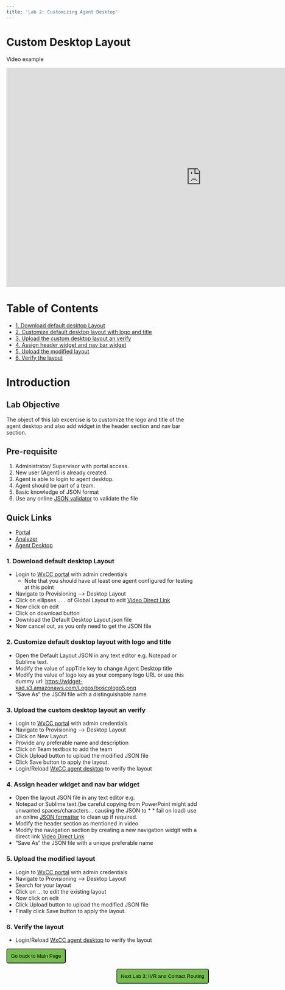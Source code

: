 ```yaml
---
title: 'Lab 2: Customizing Agent Desktop'
---
```


# Custom Desktop Layout

Video example

<iframe width="1024" height="576" src="https://www.youtube-nocookie.com/embed/ZYFwqEjZLWM?rel=0" title="WxCC Customizing Agent Desktop Lab" frameborder="0" allow="accelerometer; autoplay; clipboard-write; encrypted-media; gyroscope; picture-in-picture" allowfullscreen></iframe>

# Table of Contents

- [1. Download default desktop Layout](#1-download-default-desktop-layout)
- [2. Customize default desktop layout with logo and title](#2-customize-default-desktop-layout-with-logo-and-title)
- [3. Upload the custom desktop layout an verify](#3-upload-the-custom-desktop-layout-an-verify)
- [4. Assign header widget and nav bar widget](#4-assign-header-widget-and-nav-bar-widget)
- [5. Upload the modified layout](#5-upload-the-modified-layout)
- [6. Verify the layout](#6-verify-the-layout)

# Introduction

## Lab Objective

The object of this lab excercise is to customize the logo and title of the agent desktop and also add widget in the header section and nav bar section.

## Pre-requisite

1. Administrator/ Supervisor with portal access​.
2. New user (Agent) is already created​.
3. Agent is able to login to agent desktop​.
4. Agent should be part of a team​.
5. Basic knowledge of JSON format​
6. Use any online [JSON validator](https://jsonlint.com) to validate the file​

## Quick Links

- <a href="https://portal.wxcc-us1.cisco.com/portal" target="_blank">Portal</a>
- <a href="https://analyzer.wxcc-us1.cisco.com/analyzer/home" target="_blank">Analyzer</a>
- <a href="https://desktop.wxcc-us1.cisco.com" target="_blank">Agent Desktop</a>

### 1. Download default desktop Layout

- Login to [WxCC portal](https://portal.cjp.cisco.com/portal/home.html) with admin credentials​
  - Note that you should have at least one agent configured for testing at this point
- Navigate to Provisioning --> Desktop Layout​
- Click on ellipses `...` of Global Layout to edit [Video Direct Link](https://www.youtube.com/embed/ZYFwqEjZLWM?start=150)
- Now click on edit
- Click on download button ​
- Download the Default Desktop Layout.json file​
- Now cancel out, as you only need to get the JSON file

### 2. Customize default desktop layout with logo and title

- Open the Default Layout JSON in any text editor e.g. Notepad or Sublime text.​
- Modify the value of appTitle key to change Agent Desktop title ​
- Modify the value of logo key as your company logo URL or use this dummy url: https://widget-kad.s3.amazonaws.com/Logos/boscologo5.png
- “Save As” the JSON file with a distinguishable name.

### 3. Upload the custom desktop layout an verify

- Login to [WxCC portal](https://portal.cjp.cisco.com/portal/home.html) with admin credentials​
- Navigate to Provisioning --> Desktop Layout​
- Click on New Layout
- Provide any preferable name and description ​
- Click on Team textbox to add the team ​
- Click Upload button to upload the modified JSON file​
- Click Save button to apply the layout.
- Login/Reload [WxCC agent desktop](https://desktop.wxcc-us1.cisco.com) to verify the layout

### 4. Assign header widget and nav bar widget

- Open the layout JSON file in any text editor e.g.
- Notepad or Sublime text.(be careful copying from PowerPoint might add unwanted spaces/characters... causing the JSON to \* \* fail on load) use an online [JSON formatter](https://jsonformatter.org/) to clean up if required.​
- Modify the header section as mentioned in video
- Modify the navigation section by creating a new navigation widgit with a direct link​ [Video Direct Link](https://www.youtube.com/embed/ZYFwqEjZLWM?start=330)
- “Save As” the JSON file with a unique preferable name

### 5. Upload the modified layout

- Login to [WxCC portal](https://portal.cjp.cisco.com/portal/home.html) with admin credentials​
- Navigate to Provisioning --> Desktop Layout​
- Search for your layout ​
- Click on ... to edit the existing layout​
- Now click on edit
- Click Upload button to upload the modified JSON file​
- Finally click Save button to apply the layout.

### 6. Verify the layout

- Login/Reload [WxCC agent desktop](https://desktop.wxcc-us1.cisco.com) to verify the layout

<script>
function mainPage() {window.location.href = "https://wxcctechsummit.github.io/wxcclabguides/LabLibrarynew";}
</script>

<div id="button-row">
	<button onclick="mainPage()" style="
  border-radius: 5px;
  background-color: rgb(116,191,75);
  padding: 10px;">Go back to Main Page</button>

<button onclick="nextLab()" style="
  position: absolute;
  right: 200px;
  border-radius: 5px;
  background-color: rgb(116,191,75);
  padding: 10px;">Next Lab 3: IVR and Contact Routing</button>

</div>
